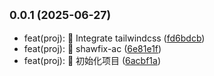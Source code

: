 ## <small>0.0.1 (2025-06-27)</small>

* feat(proj): 🚀 Integrate tailwindcss ([fd6bdcb](https://github.com/shawfix/shawfix-packages/commit/fd6bdcb))
* feat(proj): 🚀 shawfix-ac ([6e81e1f](https://github.com/shawfix/shawfix-packages/commit/6e81e1f))
* feat(proj): 🚀 初始化项目 ([6acbf1a](https://github.com/shawfix/shawfix-packages/commit/6acbf1a))



